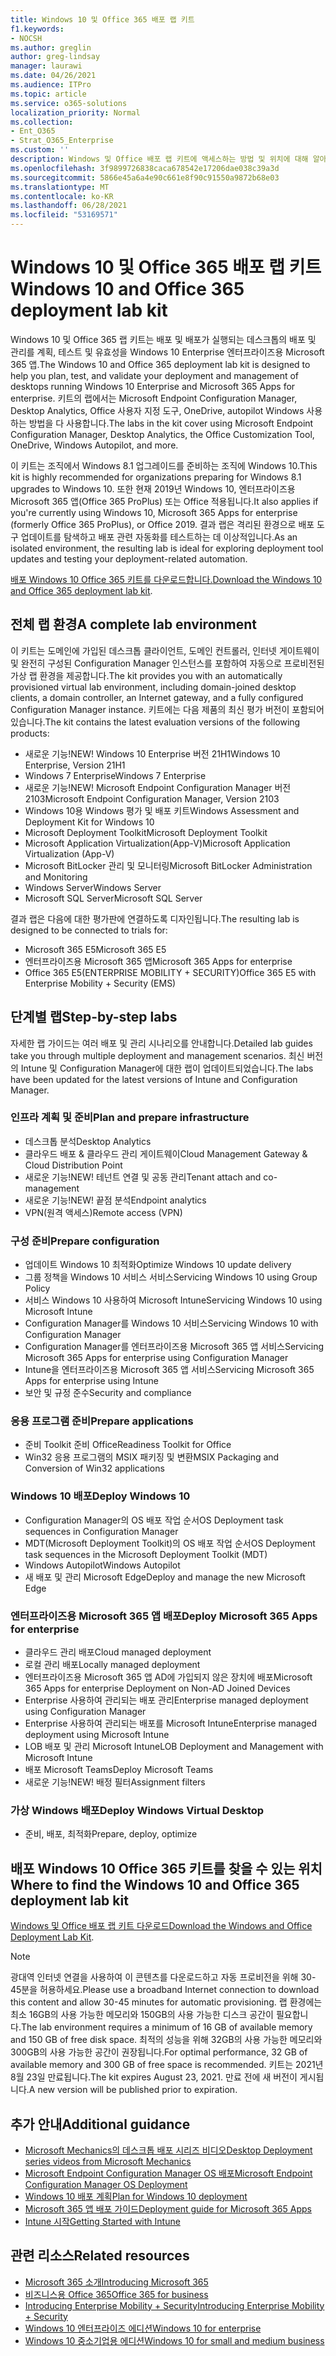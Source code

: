 ```yaml
---
title: Windows 10 및 Office 365 배포 랩 키트
f1.keywords:
- NOCSH
ms.author: greglin
author: greg-lindsay
manager: laurawi
ms.date: 04/26/2021
ms.audience: ITPro
ms.topic: article
ms.service: o365-solutions
localization_priority: Normal
ms.collection:
- Ent_O365
- Strat_O365_Enterprise
ms.custom: ''
description: Windows 및 Office 배포 랩 키트에 액세스하는 방법 및 위치에 대해 알아보세요.
ms.openlocfilehash: 3f9899726838caca678542e17206dae038c39a3d
ms.sourcegitcommit: 5866e45a6a4e90c661e8f90c91550a9872b68e03
ms.translationtype: MT
ms.contentlocale: ko-KR
ms.lasthandoff: 06/28/2021
ms.locfileid: "53169571"
---
```

# <a name="windows-10-and-office-365-deployment-lab-kit"></a><span data-ttu-id="8a222-103">Windows 10 및 Office 365 배포 랩 키트</span><span class="sxs-lookup"><span data-stu-id="8a222-103">Windows 10 and Office 365 deployment lab kit</span></span>

<span data-ttu-id="8a222-104">Windows 10 및 Office 365 랩 키트는 배포 및 배포가 실행되는 데스크톱의 배포 및 관리를 계획, 테스트 및 유효성을 Windows 10 Enterprise 엔터프라이즈용 Microsoft 365 앱.</span><span class="sxs-lookup"><span data-stu-id="8a222-104">The Windows 10 and Office 365 deployment lab kit is designed to help you plan, test, and validate your deployment and management of desktops running Windows 10 Enterprise and Microsoft 365 Apps for enterprise.</span></span> <span data-ttu-id="8a222-105">키트의 랩에서는 Microsoft Endpoint Configuration Manager, Desktop Analytics, Office 사용자 지정 도구, OneDrive, autopilot Windows 사용하는 방법을 다 사용합니다.</span><span class="sxs-lookup"><span data-stu-id="8a222-105">The labs in the kit cover using Microsoft Endpoint Configuration Manager, Desktop Analytics, the Office Customization Tool, OneDrive, Windows Autopilot, and more.</span></span>

<span data-ttu-id="8a222-106">이 키트는 조직에서 Windows 8.1 업그레이드를 준비하는 조직에 Windows 10.</span><span class="sxs-lookup"><span data-stu-id="8a222-106">This kit is highly recommended for organizations preparing for Windows 8.1 upgrades to Windows 10.</span></span> <span data-ttu-id="8a222-107">또한 현재 2019년 Windows 10, 엔터프라이즈용 Microsoft 365 앱(Office 365 ProPlus) 또는 Office 적용됩니다.</span><span class="sxs-lookup"><span data-stu-id="8a222-107">It also applies if you're currently using Windows 10, Microsoft 365 Apps for enterprise (formerly Office 365 ProPlus), or Office 2019.</span></span> <span data-ttu-id="8a222-108">결과 랩은 격리된 환경으로 배포 도구 업데이트를 탐색하고 배포 관련 자동화를 테스트하는 데 이상적입니다.</span><span class="sxs-lookup"><span data-stu-id="8a222-108">As an isolated environment, the resulting lab is ideal for exploring deployment tool updates and testing your deployment-related automation.</span></span>

<span data-ttu-id="8a222-109">[배포 Windows 10 Office 365 키트를 다운로드합니다.](https://www.microsoft.com/evalcenter/evaluate-lab-kit)</span><span class="sxs-lookup"><span data-stu-id="8a222-109">[Download the Windows 10 and Office 365 deployment lab kit](https://www.microsoft.com/evalcenter/evaluate-lab-kit).</span></span>

## <a name="a-complete-lab-environment"></a><span data-ttu-id="8a222-110">전체 랩 환경</span><span class="sxs-lookup"><span data-stu-id="8a222-110">A complete lab environment</span></span>

<span data-ttu-id="8a222-111">이 키트는 도메인에 가입된 데스크톱 클라이언트, 도메인 컨트롤러, 인터넷 게이트웨이 및 완전히 구성된 Configuration Manager 인스턴스를 포함하여 자동으로 프로비전된 가상 랩 환경을 제공합니다.</span><span class="sxs-lookup"><span data-stu-id="8a222-111">The kit provides you with an automatically provisioned virtual lab environment, including domain-joined desktop clients, a domain controller, an Internet gateway, and a fully configured Configuration Manager instance.</span></span> <span data-ttu-id="8a222-112">키트에는 다음 제품의 최신 평가 버전이 포함되어 있습니다.</span><span class="sxs-lookup"><span data-stu-id="8a222-112">The kit contains the latest evaluation versions of the following products:</span></span>

  - <span data-ttu-id="8a222-113">새로운 기능!</span><span class="sxs-lookup"><span data-stu-id="8a222-113">NEW!</span></span> <span data-ttu-id="8a222-114">Windows 10 Enterprise 버전 21H1</span><span class="sxs-lookup"><span data-stu-id="8a222-114">Windows 10 Enterprise, Version 21H1</span></span>
  - <span data-ttu-id="8a222-115">Windows 7 Enterprise</span><span class="sxs-lookup"><span data-stu-id="8a222-115">Windows 7 Enterprise</span></span>
  - <span data-ttu-id="8a222-116">새로운 기능!</span><span class="sxs-lookup"><span data-stu-id="8a222-116">NEW!</span></span> <span data-ttu-id="8a222-117">Microsoft Endpoint Configuration Manager 버전 2103</span><span class="sxs-lookup"><span data-stu-id="8a222-117">Microsoft Endpoint Configuration Manager, Version 2103</span></span>
  - <span data-ttu-id="8a222-118">Windows 10용 Windows 평가 및 배포 키트</span><span class="sxs-lookup"><span data-stu-id="8a222-118">Windows Assessment and Deployment Kit for Windows 10</span></span>
  - <span data-ttu-id="8a222-119">Microsoft Deployment Toolkit</span><span class="sxs-lookup"><span data-stu-id="8a222-119">Microsoft Deployment Toolkit</span></span>
  - <span data-ttu-id="8a222-120">Microsoft Application Virtualization(App-V)</span><span class="sxs-lookup"><span data-stu-id="8a222-120">Microsoft Application Virtualization (App-V)</span></span>
  - <span data-ttu-id="8a222-121">Microsoft BitLocker 관리 및 모니터링</span><span class="sxs-lookup"><span data-stu-id="8a222-121">Microsoft BitLocker Administration and Monitoring</span></span> 
  - <span data-ttu-id="8a222-122">Windows Server</span><span class="sxs-lookup"><span data-stu-id="8a222-122">Windows Server</span></span> 
  - <span data-ttu-id="8a222-123">Microsoft SQL Server</span><span class="sxs-lookup"><span data-stu-id="8a222-123">Microsoft SQL Server</span></span> 

<span data-ttu-id="8a222-124">결과 랩은 다음에 대한 평가판에 연결하도록 디자인됩니다.</span><span class="sxs-lookup"><span data-stu-id="8a222-124">The resulting lab is designed to be connected to trials for:</span></span> 

  - <span data-ttu-id="8a222-125">Microsoft 365 E5</span><span class="sxs-lookup"><span data-stu-id="8a222-125">Microsoft 365 E5</span></span>
  - <span data-ttu-id="8a222-126">엔터프라이즈용 Microsoft 365 앱</span><span class="sxs-lookup"><span data-stu-id="8a222-126">Microsoft 365 Apps for enterprise</span></span>
  - <span data-ttu-id="8a222-127">Office 365 E5(ENTERPRISE MOBILITY + SECURITY)</span><span class="sxs-lookup"><span data-stu-id="8a222-127">Office 365 E5 with Enterprise Mobility + Security (EMS)</span></span>

## <a name="step-by-step-labs"></a><span data-ttu-id="8a222-128">단계별 랩</span><span class="sxs-lookup"><span data-stu-id="8a222-128">Step-by-step labs</span></span>

<span data-ttu-id="8a222-129">자세한 랩 가이드는 여러 배포 및 관리 시나리오를 안내합니다.</span><span class="sxs-lookup"><span data-stu-id="8a222-129">Detailed lab guides take you through multiple deployment and management scenarios.</span></span> <span data-ttu-id="8a222-130">최신 버전의 Intune 및 Configuration Manager에 대한 랩이 업데이트되었습니다.</span><span class="sxs-lookup"><span data-stu-id="8a222-130">The labs have been updated for the latest versions of Intune and Configuration Manager.</span></span> 

### <a name="plan-and-prepare-infrastructure"></a><span data-ttu-id="8a222-131">인프라 계획 및 준비</span><span class="sxs-lookup"><span data-stu-id="8a222-131">Plan and prepare infrastructure</span></span> 

- <span data-ttu-id="8a222-132">데스크톱 분석</span><span class="sxs-lookup"><span data-stu-id="8a222-132">Desktop Analytics</span></span> 
- <span data-ttu-id="8a222-133">클라우드 배포 & 클라우드 관리 게이트웨이</span><span class="sxs-lookup"><span data-stu-id="8a222-133">Cloud Management Gateway & Cloud Distribution Point</span></span> 
- <span data-ttu-id="8a222-134">새로운 기능!</span><span class="sxs-lookup"><span data-stu-id="8a222-134">NEW!</span></span> <span data-ttu-id="8a222-135">테넌트 연결 및 공동 관리</span><span class="sxs-lookup"><span data-stu-id="8a222-135">Tenant attach and co-management</span></span>
- <span data-ttu-id="8a222-136">새로운 기능!</span><span class="sxs-lookup"><span data-stu-id="8a222-136">NEW!</span></span> <span data-ttu-id="8a222-137">끝점 분석</span><span class="sxs-lookup"><span data-stu-id="8a222-137">Endpoint analytics</span></span> 
- <span data-ttu-id="8a222-138">VPN(원격 액세스)</span><span class="sxs-lookup"><span data-stu-id="8a222-138">Remote access (VPN)</span></span> 

### <a name="prepare-configuration"></a><span data-ttu-id="8a222-139">구성 준비</span><span class="sxs-lookup"><span data-stu-id="8a222-139">Prepare configuration</span></span>   

- <span data-ttu-id="8a222-140">업데이트 Windows 10 최적화</span><span class="sxs-lookup"><span data-stu-id="8a222-140">Optimize Windows 10 update delivery</span></span>   
- <span data-ttu-id="8a222-141">그룹 정책을 Windows 10 서비스 서비스</span><span class="sxs-lookup"><span data-stu-id="8a222-141">Servicing Windows 10 using Group Policy</span></span>
- <span data-ttu-id="8a222-142">서비스 Windows 10 사용하여 Microsoft Intune</span><span class="sxs-lookup"><span data-stu-id="8a222-142">Servicing Windows 10 using Microsoft Intune</span></span>   
- <span data-ttu-id="8a222-143">Configuration Manager를 Windows 10 서비스</span><span class="sxs-lookup"><span data-stu-id="8a222-143">Servicing Windows 10 with Configuration Manager</span></span>   
- <span data-ttu-id="8a222-144">Configuration Manager를 엔터프라이즈용 Microsoft 365 앱 서비스</span><span class="sxs-lookup"><span data-stu-id="8a222-144">Servicing Microsoft 365 Apps for enterprise using Configuration Manager</span></span>   
- <span data-ttu-id="8a222-145">Intune을 엔터프라이즈용 Microsoft 365 앱 서비스</span><span class="sxs-lookup"><span data-stu-id="8a222-145">Servicing Microsoft 365 Apps for enterprise using Intune</span></span>  
- <span data-ttu-id="8a222-146">보안 및 규정 준수</span><span class="sxs-lookup"><span data-stu-id="8a222-146">Security and compliance</span></span>   

### <a name="prepare-applications"></a><span data-ttu-id="8a222-147">응용 프로그램 준비</span><span class="sxs-lookup"><span data-stu-id="8a222-147">Prepare applications</span></span>    

- <span data-ttu-id="8a222-148">준비 Toolkit 준비 Office</span><span class="sxs-lookup"><span data-stu-id="8a222-148">Readiness Toolkit for Office</span></span>  
- <span data-ttu-id="8a222-149">Win32 응용 프로그램의 MSIX 패키징 및 변환</span><span class="sxs-lookup"><span data-stu-id="8a222-149">MSIX Packaging and Conversion of Win32 applications</span></span>   

### <a name="deploy-windows-10"></a><span data-ttu-id="8a222-150">Windows 10 배포</span><span class="sxs-lookup"><span data-stu-id="8a222-150">Deploy Windows 10</span></span>   

- <span data-ttu-id="8a222-151">Configuration Manager의 OS 배포 작업 순서</span><span class="sxs-lookup"><span data-stu-id="8a222-151">OS Deployment task sequences in Configuration Manager</span></span>
- <span data-ttu-id="8a222-152">MDT(Microsoft Deployment Toolkit)의 OS 배포 작업 순서</span><span class="sxs-lookup"><span data-stu-id="8a222-152">OS Deployment task sequences in the Microsoft Deployment Toolkit (MDT)</span></span>
- <span data-ttu-id="8a222-153">Windows Autopilot</span><span class="sxs-lookup"><span data-stu-id="8a222-153">Windows Autopilot</span></span>
- <span data-ttu-id="8a222-154">새 배포 및 관리 Microsoft Edge</span><span class="sxs-lookup"><span data-stu-id="8a222-154">Deploy and manage the new Microsoft Edge</span></span>  

### <a name="deploy-microsoft-365-apps-for-enterprise"></a><span data-ttu-id="8a222-155">엔터프라이즈용 Microsoft 365 앱 배포</span><span class="sxs-lookup"><span data-stu-id="8a222-155">Deploy Microsoft 365 Apps for enterprise</span></span>    

- <span data-ttu-id="8a222-156">클라우드 관리 배포</span><span class="sxs-lookup"><span data-stu-id="8a222-156">Cloud managed deployment</span></span>  
- <span data-ttu-id="8a222-157">로컬 관리 배포</span><span class="sxs-lookup"><span data-stu-id="8a222-157">Locally managed deployment</span></span>    
- <span data-ttu-id="8a222-158">엔터프라이즈용 Microsoft 365 앱 AD에 가입되지 않은 장치에 배포</span><span class="sxs-lookup"><span data-stu-id="8a222-158">Microsoft 365 Apps for enterprise Deployment on Non-AD Joined Devices</span></span> 
- <span data-ttu-id="8a222-159">Enterprise 사용하여 관리되는 배포 관리</span><span class="sxs-lookup"><span data-stu-id="8a222-159">Enterprise managed deployment using Configuration Manager</span></span>
- <span data-ttu-id="8a222-160">Enterprise 사용하여 관리되는 배포를 Microsoft Intune</span><span class="sxs-lookup"><span data-stu-id="8a222-160">Enterprise managed deployment using Microsoft Intune</span></span>  
- <span data-ttu-id="8a222-161">LOB 배포 및 관리 Microsoft Intune</span><span class="sxs-lookup"><span data-stu-id="8a222-161">LOB Deployment and Management with Microsoft Intune</span></span>
- <span data-ttu-id="8a222-162">배포 Microsoft Teams</span><span class="sxs-lookup"><span data-stu-id="8a222-162">Deploy Microsoft Teams</span></span>
- <span data-ttu-id="8a222-163">새로운 기능!</span><span class="sxs-lookup"><span data-stu-id="8a222-163">NEW!</span></span> <span data-ttu-id="8a222-164">배정 필터</span><span class="sxs-lookup"><span data-stu-id="8a222-164">Assignment filters</span></span>  

### <a name="deploy-windows-virtual-desktop"></a><span data-ttu-id="8a222-165">가상 Windows 배포</span><span class="sxs-lookup"><span data-stu-id="8a222-165">Deploy Windows Virtual Desktop</span></span>  

- <span data-ttu-id="8a222-166">준비, 배포, 최적화</span><span class="sxs-lookup"><span data-stu-id="8a222-166">Prepare, deploy, optimize</span></span>
 
## <a name="where-to-find-the-windows-10-and-office-365-deployment-lab-kit"></a><span data-ttu-id="8a222-167">배포 Windows 10 Office 365 키트를 찾을 수 있는 위치</span><span class="sxs-lookup"><span data-stu-id="8a222-167">Where to find the Windows 10 and Office 365 deployment lab kit</span></span>

<span data-ttu-id="8a222-168">[Windows 및 Office 배포 랩 키트 다운로드](https://www.microsoft.com/evalcenter/evaluate-lab-kit)</span><span class="sxs-lookup"><span data-stu-id="8a222-168">[Download the Windows and Office Deployment Lab Kit](https://www.microsoft.com/evalcenter/evaluate-lab-kit).</span></span>

> [!NOTE]
> <span data-ttu-id="8a222-169">광대역 인터넷 연결을 사용하여 이 콘텐츠를 다운로드하고 자동 프로비전을 위해 30-45분을 허용하세요.</span><span class="sxs-lookup"><span data-stu-id="8a222-169">Please use a broadband Internet connection to download this content and allow 30-45 minutes for automatic provisioning.</span></span> <span data-ttu-id="8a222-170">랩 환경에는 최소 16GB의 사용 가능한 메모리와 150GB의 사용 가능한 디스크 공간이 필요합니다.</span><span class="sxs-lookup"><span data-stu-id="8a222-170">The lab environment requires a minimum of 16 GB of available memory and 150 GB of free disk space.</span></span> <span data-ttu-id="8a222-171">최적의 성능을 위해 32GB의 사용 가능한 메모리와 300GB의 사용 가능한 공간이 권장됩니다.</span><span class="sxs-lookup"><span data-stu-id="8a222-171">For optimal performance, 32 GB of available memory and 300 GB of free space is recommended.</span></span> <span data-ttu-id="8a222-172">키트는 2021년 8월 23일 만료됩니다.</span><span class="sxs-lookup"><span data-stu-id="8a222-172">The kit expires August 23, 2021.</span></span> <span data-ttu-id="8a222-173">만료 전에 새 버전이 게시됩니다.</span><span class="sxs-lookup"><span data-stu-id="8a222-173">A new version will be published prior to expiration.</span></span>

## <a name="additional-guidance"></a><span data-ttu-id="8a222-174">추가 안내</span><span class="sxs-lookup"><span data-stu-id="8a222-174">Additional guidance</span></span>

  - [<span data-ttu-id="8a222-175">Microsoft Mechanics의 데스크톱 배포 시리즈 비디오</span><span class="sxs-lookup"><span data-stu-id="8a222-175">Desktop Deployment series videos from Microsoft Mechanics</span></span>](https://www.aka.ms/watchhowtoshift)
  - [<span data-ttu-id="8a222-176">Microsoft Endpoint Configuration Manager OS 배포</span><span class="sxs-lookup"><span data-stu-id="8a222-176">Microsoft Endpoint Configuration Manager OS Deployment</span></span>](/mem/configmgr/osd/understand/introduction-to-operating-system-deployment)
  - [<span data-ttu-id="8a222-177">Windows 10 배포 계획</span><span class="sxs-lookup"><span data-stu-id="8a222-177">Plan for Windows 10 deployment</span></span>](/windows/deployment/planning/index)
  - [<span data-ttu-id="8a222-178">Microsoft 365 앱 배포 가이드</span><span class="sxs-lookup"><span data-stu-id="8a222-178">Deployment guide for Microsoft 365 Apps</span></span>](/deployoffice/deployment-guide-microsoft-365-apps)
  - [<span data-ttu-id="8a222-179">Intune 시작</span><span class="sxs-lookup"><span data-stu-id="8a222-179">Getting Started with Intune</span></span>](/intune/get-started-evaluation)

## <a name="related-resources"></a><span data-ttu-id="8a222-180">관련 리소스</span><span class="sxs-lookup"><span data-stu-id="8a222-180">Related resources</span></span>

  - [<span data-ttu-id="8a222-181">Microsoft 365 소개</span><span class="sxs-lookup"><span data-stu-id="8a222-181">Introducing Microsoft 365</span></span>](https://www.microsoft.com/microsoft-365/default.aspx)
  - [<span data-ttu-id="8a222-182">비즈니스용 Office 365</span><span class="sxs-lookup"><span data-stu-id="8a222-182">Office 365 for business</span></span>](https://products.office.com/business/office)
  - [<span data-ttu-id="8a222-183">Introducing Enterprise Mobility + Security</span><span class="sxs-lookup"><span data-stu-id="8a222-183">Introducing Enterprise Mobility + Security</span></span>](https://www.microsoft.com/cloud-platform/enterprise-mobility-security)
  - [<span data-ttu-id="8a222-184">Windows 10 엔터프라이즈 에디션</span><span class="sxs-lookup"><span data-stu-id="8a222-184">Windows 10 for enterprise</span></span>](https://www.microsoft.com/WindowsForBusiness/windows-for-enterprise)
  - [<span data-ttu-id="8a222-185">Windows 10 중소기업용 에디션</span><span class="sxs-lookup"><span data-stu-id="8a222-185">Windows 10 for small and medium business</span></span>](https://www.microsoft.com/WindowsForBusiness/windows-for-small-business)

